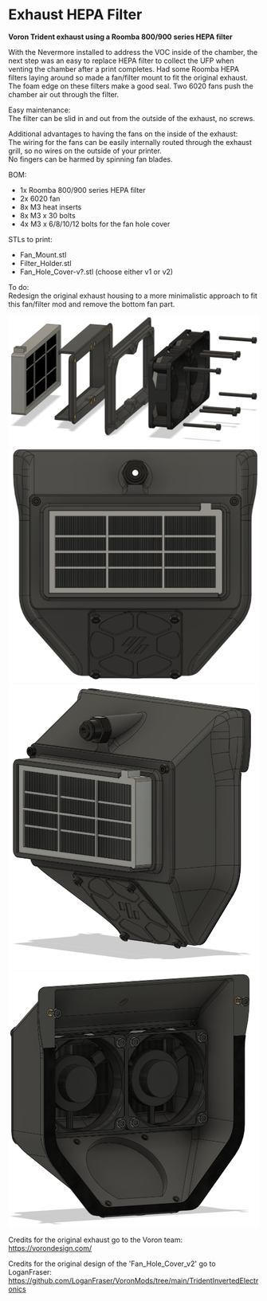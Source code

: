 # Exhaust HEPA Filter

**Voron Trident exhaust using a Roomba 800/900 series HEPA filter**

With the Nevermore installed to address the VOC inside of the chamber, the next step was an easy to replace HEPA filter to collect the UFP when venting the chamber after a print completes. Had some Roomba HEPA filters laying around so made a fan/filter mount to fit the original exhaust. The foam edge on these filters make a good seal. Two 6020 fans push the chamber air out through the filter.

Easy maintenance:  
The filter can be slid in and out from the outside of the exhaust, no screws. 

Additional advantages to having the fans on the inside of the exhaust:  
The wiring for the fans can be easily internally routed through the exhaust grill, so no wires on the outside of your printer.  
No fingers can be harmed by spinning fan blades.

BOM:
- 1x Roomba 800/900 series HEPA filter
- 2x 6020 fan
- 8x M3 heat inserts
- 8x M3 x 30 bolts
- 4x M3 x 6/8/10/12 bolts for the fan hole cover

STLs to print:
- Fan_Mount.stl
- Filter_Holder.stl
- Fan_Hole_Cover-v?.stl (choose either v1 or v2)

To do:  
Redesign the original exhaust housing to a more minimalistic approach to fit this fan/filter mod and remove the bottom fan part.

![](./images/Exhaust_HEPA_Filter_4.PNG)
![](./images/Exhaust_HEPA_Filter_1.PNG)
![](./images/Exhaust_HEPA_Filter_2.PNG)
![](./images/Exhaust_HEPA_Filter_3.PNG)

Credits for the original exhaust go to the Voron team: https://vorondesign.com/  
  
Credits for the original design of the 'Fan_Hole_Cover_v2' go to LoganFraser: https://github.com/LoganFraser/VoronMods/tree/main/TridentInvertedElectronics
